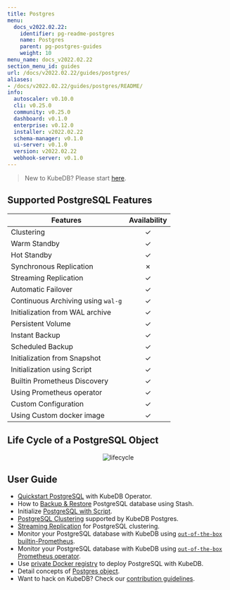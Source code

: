 ```yaml
---
title: Postgres
menu:
  docs_v2022.02.22:
    identifier: pg-readme-postgres
    name: Postgres
    parent: pg-postgres-guides
    weight: 10
menu_name: docs_v2022.02.22
section_menu_id: guides
url: /docs/v2022.02.22/guides/postgres/
aliases:
- /docs/v2022.02.22/guides/postgres/README/
info:
  autoscaler: v0.10.0
  cli: v0.25.0
  community: v0.25.0
  dashboard: v0.1.0
  enterprise: v0.12.0
  installer: v2022.02.22
  schema-manager: v0.1.0
  ui-server: v0.1.0
  version: v2022.02.22
  webhook-server: v0.1.0
---
```


> New to KubeDB? Please start [here](/docs/v2022.02.22/README).

## Supported PostgreSQL Features

| Features                           | Availability |
| ---------------------------------- | :----------: |
| Clustering                         |   &#10003;   |
| Warm Standby                       |   &#10003;   |
| Hot Standby                        |   &#10003;   |
| Synchronous Replication            |   &#10007;   |
| Streaming Replication              |   &#10003;   |
| Automatic Failover                 |   &#10003;   |
| Continuous Archiving using `wal-g` |   &#10003;   |
| Initialization from WAL archive    |   &#10003;   |
| Persistent Volume                  |   &#10003;   |
| Instant Backup                     |   &#10003;   |
| Scheduled Backup                   |   &#10003;   |
| Initialization from Snapshot       |   &#10003;   |
| Initialization using Script        |   &#10003;   |
| Builtin Prometheus Discovery       |   &#10003;   |
| Using Prometheus operator          |   &#10003;   |
| Custom Configuration               |   &#10003;   |
| Using Custom docker image          |   &#10003;   |

## Life Cycle of a PostgreSQL Object

<p align="center">
  <img alt="lifecycle"  src="/docs/v2022.02.22/images/postgres/lifecycle.png">
</p>

## User Guide

- [Quickstart PostgreSQL](/docs/v2022.02.22/guides/postgres/quickstart/quickstart) with KubeDB Operator.
- How to [Backup & Restore](/docs/v2022.02.22/guides/postgres/backup/overview/) PostgreSQL database using Stash.
- Initialize [PostgreSQL with Script](/docs/v2022.02.22/guides/postgres/initialization/script_source).
- [PostgreSQL Clustering](/docs/v2022.02.22/guides/postgres/clustering/ha_cluster) supported by KubeDB Postgres.
- [Streaming Replication](/docs/v2022.02.22/guides/postgres/clustering/streaming_replication) for PostgreSQL clustering.
- Monitor your PostgreSQL database with KubeDB using [`out-of-the-box` builtin-Prometheus](/docs/v2022.02.22/guides/postgres/monitoring/using-builtin-prometheus).
- Monitor your PostgreSQL database with KubeDB using [`out-of-the-box` Prometheus operator](/docs/v2022.02.22/guides/postgres/monitoring/using-prometheus-operator).
- Use [private Docker registry](/docs/v2022.02.22/guides/postgres/private-registry/using-private-registry) to deploy PostgreSQL with KubeDB.
- Detail concepts of [Postgres object](/docs/v2022.02.22/guides/postgres/concepts/postgres).
- Want to hack on KubeDB? Check our [contribution guidelines](/docs/v2022.02.22/CONTRIBUTING).
